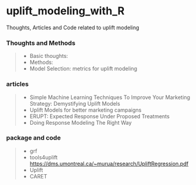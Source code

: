 # uplift_modeling_with_R
Thoughts, Articles and Code related to uplift modeling

### Thoughts and Methods
> * Basic thoughts: 
> * Methods: 
> * Model Selection: metrics for uplift modeling 

### articles
> * Simple Machine Learning Techniques To Improve Your Marketing Strategy: Demystifying Uplift Models
> * Uplift Models for better marketing campaigns
> * ERUPT: Expected Response Under Proposed Treatments
> * Doing Response Modeling The Right Way

### package and code
> * grf
> * tools4uplift
https://dms.umontreal.ca/~murua/research/UpliftRegression.pdf
> * Uplift
> * CARET
